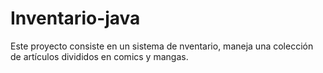 # Inventario-java
Este proyecto consiste en un sistema de nventario, maneja una colección de artículos divididos en comics y mangas.
